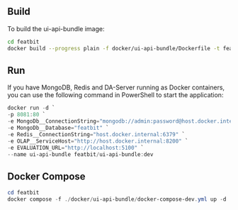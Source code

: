 ## Build

To build the ui-api-bundle image:

```bash
cd featbit
docker build --progress plain -f docker/ui-api-bundle/Dockerfile -t featbit/ui-api-bundle:dev .
```

## Run

If you have MongoDB, Redis and DA-Server running as Docker containers, you can use the following command in PowerShell to start the
application:

```powershell
docker run -d `
-p 8081:80 `
-e MongoDb__ConnectionString="mongodb://admin:password@host.docker.internal:27017" `
-e MongoDb__Database="featbit" `
-e Redis__ConnectionString="host.docker.internal:6379" `
-e OLAP__ServiceHost="http://host.docker.internal:8200" `
-e EVALUATION_URL="http://localhost:5100" `
--name ui-api-bundle featbit/ui-api-bundle:dev
```

## Docker Compose

```powershell
cd featbit
docker compose -f ./docker/ui-api-bundle/docker-compose-dev.yml up -d
```